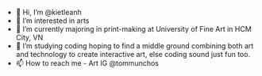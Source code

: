 - 👋 Hi, I’m @kietleanh
- 👀 I’m interested in arts
- 🌱 I’m currently majoring in print-making at University of Fine Art in HCM City, VN
- 💞️ I’m studying coding hoping to find a middle ground combining both art and technology to create interactive art, else coding sound just fun too.
- 📫 How to reach me - Art IG @tommunchos




